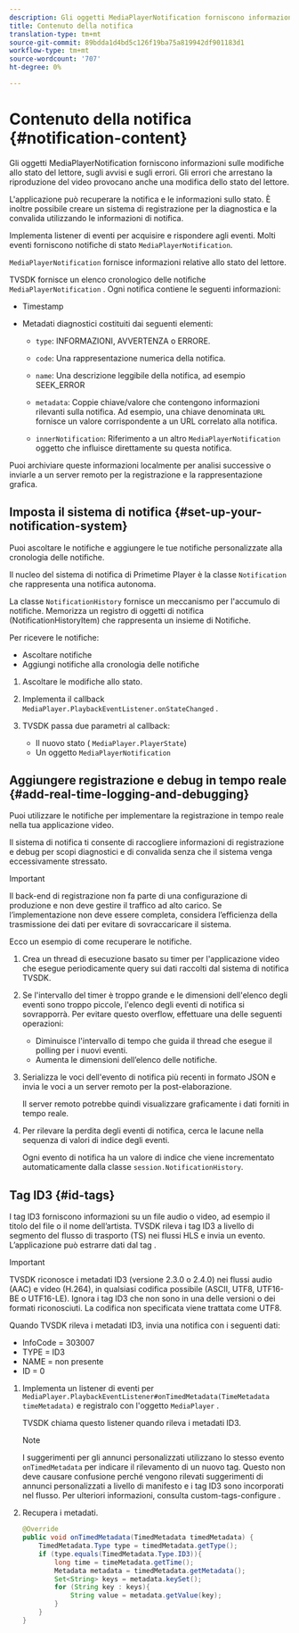 ```yaml
---
description: Gli oggetti MediaPlayerNotification forniscono informazioni sulle modifiche allo stato del lettore, sugli avvisi e sugli errori. Gli errori che arrestano la riproduzione del video provocano anche una modifica dello stato del lettore.
title: Contenuto della notifica
translation-type: tm+mt
source-git-commit: 89bdda1d4bd5c126f19ba75a819942df901183d1
workflow-type: tm+mt
source-wordcount: '707'
ht-degree: 0%

---
```



# Contenuto della notifica {#notification-content}

Gli oggetti MediaPlayerNotification forniscono informazioni sulle modifiche allo stato del lettore, sugli avvisi e sugli errori. Gli errori che arrestano la riproduzione del video provocano anche una modifica dello stato del lettore.

L&#39;applicazione può recuperare la notifica e le informazioni sullo stato. È inoltre possibile creare un sistema di registrazione per la diagnostica e la convalida utilizzando le informazioni di notifica.

Implementa listener di eventi per acquisire e rispondere agli eventi. Molti eventi forniscono notifiche di stato `MediaPlayerNotification`.

`MediaPlayerNotification` fornisce informazioni relative allo stato del lettore.

TVSDK fornisce un elenco cronologico delle notifiche `MediaPlayerNotification` . Ogni notifica contiene le seguenti informazioni:

* Timestamp
* Metadati diagnostici costituiti dai seguenti elementi:

   * `type`: INFORMAZIONI, AVVERTENZA o ERRORE.
   * `code`: Una rappresentazione numerica della notifica.
   * `name`: Una descrizione leggibile della notifica, ad esempio SEEK_ERROR
   * `metadata`: Coppie chiave/valore che contengono informazioni rilevanti sulla notifica. Ad esempio, una chiave denominata `URL` fornisce un valore corrispondente a un URL correlato alla notifica.

   * `innerNotification`: Riferimento a un altro  `MediaPlayerNotification` oggetto che influisce direttamente su questa notifica.

Puoi archiviare queste informazioni localmente per analisi successive o inviarle a un server remoto per la registrazione e la rappresentazione grafica.

## Imposta il sistema di notifica {#set-up-your-notification-system}

Puoi ascoltare le notifiche e aggiungere le tue notifiche personalizzate alla cronologia delle notifiche.

Il nucleo del sistema di notifica di Primetime Player è la classe `Notification` che rappresenta una notifica autonoma.

La classe `NotificationHistory` fornisce un meccanismo per l&#39;accumulo di notifiche. Memorizza un registro di oggetti di notifica (NotificationHistoryItem) che rappresenta un insieme di Notifiche.

Per ricevere le notifiche:

* Ascoltare notifiche
* Aggiungi notifiche alla cronologia delle notifiche

1. Ascoltare le modifiche allo stato.
1. Implementa il callback `MediaPlayer.PlaybackEventListener.onStateChanged` .
1. TVSDK passa due parametri al callback:

   * Il nuovo stato ( `MediaPlayer.PlayerState`)
   * Un oggetto `MediaPlayerNotification`

## Aggiungere registrazione e debug in tempo reale {#add-real-time-logging-and-debugging}

Puoi utilizzare le notifiche per implementare la registrazione in tempo reale nella tua applicazione video.

Il sistema di notifica ti consente di raccogliere informazioni di registrazione e debug per scopi diagnostici e di convalida senza che il sistema venga eccessivamente stressato.

>[!IMPORTANT]
>
>Il back-end di registrazione non fa parte di una configurazione di produzione e non deve gestire il traffico ad alto carico. Se l’implementazione non deve essere completa, considera l’efficienza della trasmissione dei dati per evitare di sovraccaricare il sistema.

Ecco un esempio di come recuperare le notifiche.

1. Crea un thread di esecuzione basato su timer per l&#39;applicazione video che esegue periodicamente query sui dati raccolti dal sistema di notifica TVSDK.

1. Se l&#39;intervallo del timer è troppo grande e le dimensioni dell&#39;elenco degli eventi sono troppo piccole, l&#39;elenco degli eventi di notifica si sovrapporrà. Per evitare questo overflow, effettuare una delle seguenti operazioni:

   * Diminuisce l&#39;intervallo di tempo che guida il thread che esegue il polling per i nuovi eventi.
   * Aumenta le dimensioni dell’elenco delle notifiche.

1. Serializza le voci dell&#39;evento di notifica più recenti in formato JSON e invia le voci a un server remoto per la post-elaborazione.

   Il server remoto potrebbe quindi visualizzare graficamente i dati forniti in tempo reale.
1. Per rilevare la perdita degli eventi di notifica, cerca le lacune nella sequenza di valori di indice degli eventi.

   Ogni evento di notifica ha un valore di indice che viene incrementato automaticamente dalla classe `session.NotificationHistory`.

## Tag ID3 {#id-tags}

I tag ID3 forniscono informazioni su un file audio o video, ad esempio il titolo del file o il nome dell’artista. TVSDK rileva i tag ID3 a livello di segmento del flusso di trasporto (TS) nei flussi HLS e invia un evento. L’applicazione può estrarre dati dal tag .

>[!IMPORTANT]
>
>TVSDK riconosce i metadati ID3 (versione 2.3.0 o 2.4.0) nei flussi audio (AAC) e video (H.264), in qualsiasi codifica possibile (ASCII, UTF8, UTF16-BE o UTF16-LE). Ignora i tag ID3 che non sono in una delle versioni o dei formati riconosciuti. La codifica non specificata viene trattata come UTF8.

Quando TVSDK rileva i metadati ID3, invia una notifica con i seguenti dati:

* InfoCode = 303007
* TYPE = ID3
* NAME = non presente
* ID = 0

1. Implementa un listener di eventi per `MediaPlayer.PlaybackEventListener#onTimedMetadata(TimeMetadata timeMetadata)` e registralo con l&#39;oggetto `MediaPlayer` .

   TVSDK chiama questo listener quando rileva i metadati ID3.

   >[!NOTE]
   >
   >I suggerimenti per gli annunci personalizzati utilizzano lo stesso evento `onTimedMetadata` per indicare il rilevamento di un nuovo tag. Questo non deve causare confusione perché vengono rilevati suggerimenti di annunci personalizzati a livello di manifesto e i tag ID3 sono incorporati nel flusso. Per ulteriori informazioni, consulta custom-tags-configure .

1. Recupera i metadati.

   ```java
   @Override 
   public void onTimedMetadata(TimedMetadata timedMetadata) { 
       TimedMetadata.Type type = timedMetadata.getType(); 
       if (type.equals(TimedMetadata.Type.ID3)){ 
           long time = timeMetadata.getTime(); 
           Metadata metadata = timedMetadata.getMetadata(); 
           Set<String> keys = metadata.keySet(); 
           for (String key : keys){ 
               String value = metadata.getValue(key); 
           } 
       } 
   }
   ```
